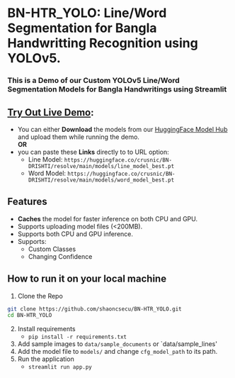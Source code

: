 # BN-HTR_YOLO: Line/Word Segmentation for Bangla Handwritting Recognition using YOLOv5.
### This is a Demo of our Custom YOLOv5 Line/Word Segmentation Models for Bangla Handwritings using Streamlit

## [Try Out Live Demo](https://bn-htr-yolo-only.streamlit.app/):
- You can either **Download** the models from our [HuggingFace Model Hub](https://huggingface.co/crusnic/BN-DRISHTI/tree/main/models) and upload them while running the demo.
 <br>**OR**</br>
- you can paste these **Links** directly to to URL option:
  - Line Model: `https://huggingface.co/crusnic/BN-DRISHTI/resolve/main/models/line_model_best.pt`
  - Word Model: `https://huggingface.co/crusnic/BN-DRISHTI/resolve/main/models/word_model_best.pt`
  

## Features
- **Caches** the model for faster inference on both CPU and GPU.
- Supports uploading model files (<200MB).
- Supports both CPU and GPU inference.
- Supports:
  - Custom Classes
  - Changing Confidence


## How to run it on your local machine
1. Clone the Repo
```bash
git clone https://github.com/shaoncsecu/BN-HTR_YOLO.git
cd BN-HTR_YOLO
```
2. Install requirements
   - `pip install -r requirements.txt`
3. Add sample images to `data/sample_documents` or `data/sample_lines'
4. Add the model file to `models/` and change `cfg_model_path` to its path.
5. Run the application
   - `streamlit run app.py`
